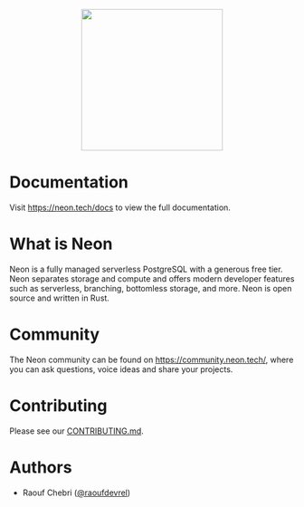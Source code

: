<p align="center">
  <img width="250px" src="https://user-images.githubusercontent.com/13738772/196940265-9671ea80-5d19-4bb0-ae96-8c1611472991.svg" />
<p align="center">

# Documentation
Visit https://neon.tech/docs to view the full documentation.

# What is Neon
Neon is a fully managed serverless PostgreSQL with a generous free tier. Neon separates storage and compute and offers modern developer features such as serverless, branching, bottomless storage, and more. Neon is open source and written in Rust.

# Community
The Neon community can be found on https://community.neon.tech/, where you can ask questions, voice ideas and share your projects.

# Contributing
Please see our [CONTRIBUTING.md](https://github.com/neondatabase/neon/blob/main/CONTRIBUTING.md).

# Authors
- Raouf Chebri ([@raoufdevrel](https://twitter.com/raoufdevrel))

